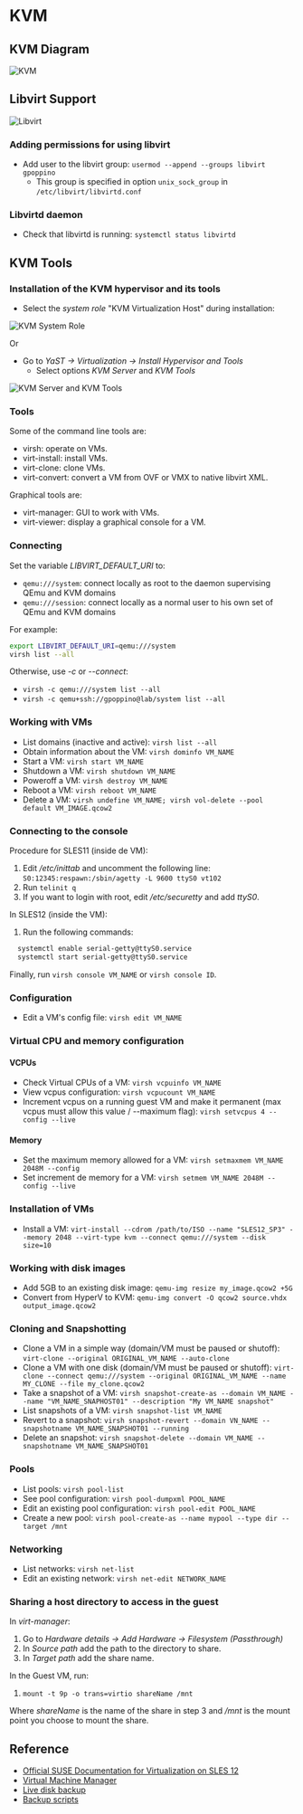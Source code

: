 # KVM

## KVM Diagram

![KVM](Kernel-based_Virtual_Machine.svg)

## Libvirt Support

![Libvirt](libvirt_support.svg)

### Adding permissions for using libvirt

- Add user to the libvirt group: `usermod --append --groups libvirt gpoppino`
  - This group is specified in option `unix_sock_group` in `/etc/libvirt/libvirtd.conf`

### Libvirtd daemon

- Check that libvirtd is running: `systemctl status libvirtd`

## KVM Tools

### Installation of the KVM hypervisor and its tools

- Select the _system role_ "KVM Virtualization Host" during installation:

![KVM System Role](https://www.suse.com/documentation/sles-12/book_sle_deployment/graphics/install_system_role.png)

Or

- Go to _YaST -> Virtualization -> Install Hypervisor and Tools_
  - Select options _KVM Server_ and _KVM Tools_

![KVM Server and KVM Tools](https://www.suse.com/documentation/sles-12/singlehtml/book_virt/images/yast2_hypervisors.png)

### Tools

Some of the command line tools are:

- virsh: operate on VMs.
- virt-install: install VMs.
- virt-clone: clone VMs.
- virt-convert: convert a VM from OVF or VMX to native libvirt XML.

Graphical tools are:

- virt-manager: GUI to work with VMs.
- virt-viewer: display a graphical console for a VM.

### Connecting

Set the variable _LIBVIRT_DEFAULT_URI_ to:

- `qemu:///system`: connect locally as root to the daemon supervising QEmu and KVM domains
- `qemu:///session`: connect locally as a normal user to his own set of QEmu and KVM domains

For example:

```bash
export LIBVIRT_DEFAULT_URI=qemu:///system
virsh list --all
```

Otherwise, use _-c_ or _--connect_:
  - `virsh -c qemu:///system list --all`
  - `virsh -c qemu+ssh://gpoppino@lab/system list --all`

### Working with VMs

- List domains (inactive and active): `virsh list --all`
- Obtain information about the VM: `virsh dominfo VM_NAME`
- Start a VM: `virsh start VM_NAME`
- Shutdown a VM: `virsh shutdown VM_NAME`
- Poweroff a VM: `virsh destroy VM_NAME`
- Reboot a VM: `virsh reboot VM_NAME`
- Delete a VM: `virsh undefine VM_NAME; virsh vol-delete --pool default VM_IMAGE.qcow2`

### Connecting to the console

Procedure for SLES11 (inside de VM):

1. Edit _/etc/inittab_ and uncomment the following line: `S0:12345:respawn:/sbin/agetty -L 9600 ttyS0 vt102`
2. Run `telinit q`
3. If you want to login with root, edit _/etc/securetty_ and add _ttyS0_.

In SLES12 (inside the VM):

1. Run the following commands:

```bash
  systemctl enable serial-getty@ttyS0.service
  systemctl start serial-getty@ttyS0.service
```

Finally, run `virsh console VM_NAME` or `virsh console ID`.

### Configuration

- Edit a VM's config file: `virsh edit VM_NAME`

### Virtual CPU and memory configuration

#### VCPUs

- Check Virtual CPUs of a VM: `virsh vcpuinfo VM_NAME`
- View vcpus configuration: `virsh vcpucount VM_NAME`
- Increment vcpus on a running guest VM and make it permanent (max vcpus must allow this value / --maximum flag): `virsh setvcpus 4 --config --live`

#### Memory

- Set the maximum memory allowed for a VM: `virsh setmaxmem VM_NAME 2048M --config`
- Set increment de memory for a VM: `virsh setmem VM_NAME 2048M --config --live`

### Installation of VMs

- Install a VM: `virt-install --cdrom /path/to/ISO --name "SLES12_SP3" --memory 2048 --virt-type kvm --connect qemu:///system --disk size=10`

### Working with disk images

- Add 5GB to an existing disk image: `qemu-img resize my_image.qcow2 +5G`
- Convert from HyperV to KVM: `qemu-img convert -O qcow2 source.vhdx output_image.qcow2`

### Cloning and Snapshotting

- Clone a VM in a simple way (domain/VM must be paused or shutoff): `virt-clone --original ORIGINAL_VM_NAME --auto-clone`
- Clone a VM with one disk (domain/VM must be paused or shutoff): `virt-clone --connect qemu:///system --original ORIGINAL_VM_NAME --name MY_CLONE --file my_clone.qcow2`
- Take a snapshot of a VM: `virsh snapshot-create-as --domain VM_NAME --name "VM_NAME_SNAPHOST01" --description "My VM_NAME snapshot"`
- List snapshots of a VM: `virsh snapshot-list VM_NAME`
- Revert to a snapshot: `virsh snapshot-revert --domain VN_NAME --snapshotname VM_NAME_SNAPSHOT01 --running`
- Delete an snapshot: `virsh snapshot-delete --domain VM_NAME --snapshotname VM_NAME_SNAPSHOT01`

### Pools

- List pools: `virsh pool-list`
- See pool configuration: `virsh pool-dumpxml POOL_NAME`
- Edit an existing pool configuration: `virsh pool-edit POOL_NAME`
- Create a new pool: `virsh pool-create-as --name mypool --type dir --target /mnt`

### Networking

- List networks: `virsh net-list`
- Edit an existing network: `virsh net-edit NETWORK_NAME`

### Sharing a host directory to access in the guest

In _virt-manager_:

1. Go to _Hardware details -> Add Hardware -> Filesystem (Passthrough)_
2. In _Source path_ add the path to the directory to share.
3. In _Target path_ add the share name.

In the Guest VM, run:

1. `mount -t 9p -o trans=virtio shareName /mnt`

Where _shareName_ is the name of the share in step 3 and _/mnt_ is the mount point you choose to mount the share.

## Reference

- [Official SUSE Documentation for Virtualization on SLES 12](https://www.suse.com/documentation/sles-12/singlehtml/book_virt/book_virt.html)
- [Virtual Machine Manager](https://virt-manager.org/)
- [Live disk backup](https://wiki.libvirt.org/page/Live-disk-backup-with-active-blockcommit)
- [Backup scripts](https://gist.github.com/cabal95/e36c06e716d3328b512b)

